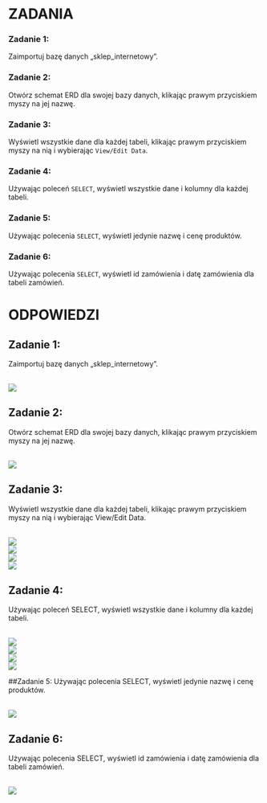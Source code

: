 # ZADANIA

### Zadanie 1:  
Zaimportuj bazę danych „sklep_internetowy”. 
 
### Zadanie 2:  
Otwórz schemat ERD dla swojej bazy danych, klikając prawym przyciskiem myszy na jej nazwę. 
 
### Zadanie 3:  
Wyświetl wszystkie dane dla każdej tabeli, klikając prawym przyciskiem myszy na nią i wybierając `View/Edit Data`.  
 
### Zadanie 4:  
Używając poleceń `SELECT`, wyświetl wszystkie dane i kolumny dla każdej tabeli. 
 
### Zadanie 5:  
Używając polecenia `SELECT`, wyświetl jedynie nazwę i cenę produktów. 
 
### Zadanie 6:  
Używając polecenia `SELECT`, wyświetl id zamówienia i datę zamówienia dla tabeli zamówień. 
 
 # ODPOWIEDZI

## Zadanie 1:
Zaimportuj bazę danych „sklep_internetowy”.

  <br>![](img/zad1.png)
  
## Zadanie 2:
Otwórz schemat ERD dla swojej bazy danych, klikając prawym przyciskiem myszy na jej nazwę.

 <br>![](img/zad2.png)

## Zadanie 3:
Wyświetl wszystkie dane dla każdej tabeli, klikając prawym przyciskiem myszy na nią i wybierając View/Edit Data.

 <br>![](img/zad3v1.png)
  <br>![](img/zad3v2.png)
   <br>![](img/zad3v3.png)
    <br>![](img/zad3v4.png)
 
## Zadanie 4:
Używając poleceń SELECT, wyświetl wszystkie dane i kolumny dla każdej tabeli.

 <br>![](img/zad4v1.png)
  <br>![](img/zad4v2.png)
   <br>![](img/zad4v3.png)
    <br>![](img/zad4v4.png) 

##Zadanie 5:
Używając polecenia SELECT, wyświetl jedynie nazwę i cenę produktów.

  <br>![](img/zad5.png)

## Zadanie 6:
Używając polecenia SELECT, wyświetl id zamówienia i datę zamówienia dla tabeli zamówień.
 
 <br>![](img/zad6.png)
